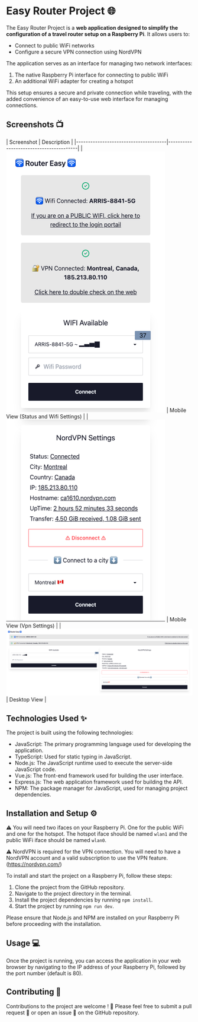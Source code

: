# Easy Router Project 🌐
The Easy Router Project is a **web application designed to simplify the configuration of a travel router setup on a Raspberry Pi**. It allows users to:  
- Connect to public WiFi networks
- Configure a secure VPN connection using NordVPN


The application serves as an interface for managing two network interfaces:  

1. The native Raspberry Pi interface for connecting to public WiFi
2. An additional WiFi adapter for creating a hotspot

This setup ensures a secure and private connection while traveling, with the added convenience of an easy-to-use web interface for managing connections.

## Screenshots 📺

[//]: # (Table with screenshots)
[//]: # (Table with screenshots)
| Screenshot                           | Description                            |
|--------------------------------------|----------------------------------------|
| ![Mobile Screen 1](doc/mobile_1.png) | Mobile View (Status and Wifi Settings) |
| ![Mobile Screen 2](doc/mobile_2.png) | Mobile View (Vpn Settings)             |
| ![Desktop Screen](doc/desktop.png)     | Desktop View                           |

## Technologies Used ✨

The project is built using the following technologies:

- JavaScript: The primary programming language used for developing the application.
- TypeScript: Used for static typing in JavaScript.
- Node.js: The JavaScript runtime used to execute the server-side JavaScript code.
- Vue.js: The front-end framework used for building the user interface.
- Express.js: The web application framework used for building the API.
- NPM: The package manager for JavaScript, used for managing project dependencies.

## Installation and Setup ⚙️

⚠️ You will need two ifaces on your Raspberry Pi. One for the public WiFi and one for the hotspot. The hotspot iface should be named `wlan1` and the public WiFi iface should be named `wlan0`.

⚠️ NordVPN is required for the VPN connection. You will need to have a NordVPN account and a valid subscription to use the VPN feature. (https://nordvpn.com/)

To install and start the project on a Raspberry Pi, follow these steps:

1. Clone the project from the GitHub repository.
2. Navigate to the project directory in the terminal.
3. Install the project dependencies by running `npm install`.
4. Start the project by running `npm run dev`.

Please ensure that Node.js and NPM are installed on your Raspberry Pi before proceeding with the installation.

## Usage 💻

Once the project is running, you can access the application in your web browser by navigating to the IP address of your Raspberry Pi, followed by the port number (default is 80).

## Contributing 🤝

Contributions to the project are welcome ! 🚀 Please feel free to submit a pull request 🔀 or open an issue 🐛 on the GitHub repository.

